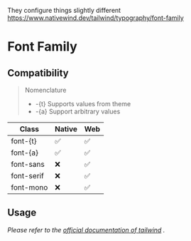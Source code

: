 They configure things slightly different
https://www.nativewind.dev/tailwind/typography/font-family

# Font Family

## Compatibility

> Nomenclature
> - -{t} Supports values from theme
> - -{a} Support arbitrary values  

| Class    | Native | Web |
| -------- | ------ | --- |
| font-{t}    | ✅     | ✅  |
| font-{a}    | ✅     | ✅  |
| font-sans   | ❌     | ✅  |
| font-serif    | ❌     | ✅  |
| font-mono    | ❌     | ✅  |

## Usage

_Please refer to the [official documentation of tailwind](https://tailwindcss.com/docs/font-family) ._
